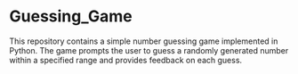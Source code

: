 # Guessing_Game
This repository contains a simple number guessing game implemented in Python. The game prompts the user to guess a randomly generated number within a specified range and provides feedback on each guess.
